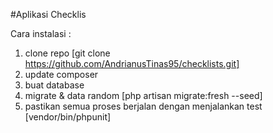 #Aplikasi Checklis 

Cara instalasi :
1. clone repo [git clone https://github.com/AndrianusTinas95/checklists.git]
2. update composer 
3. buat database 
4. migrate & data random [php artisan migrate:fresh --seed]
5. pastikan semua proses berjalan dengan menjalankan test  [vendor/bin/phpunit]